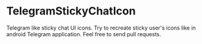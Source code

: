 # TelegramStickyChatIcon
Telegram like sticky chat UI icons.
Try to recreate sticky user's icons like in android Telegram application.
Feel free to send pull requests.
